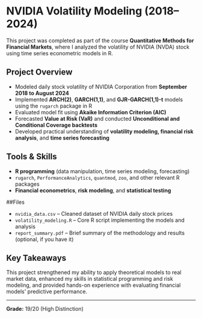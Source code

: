 # NVIDIA Volatility Modeling (2018–2024)

This project was completed as part of the course **Quantitative Methods for Financial Markets**, where I analyzed the volatility of NVIDIA (NVDA) stock using time series econometric models in R.

## Project Overview

- Modeled daily stock volatility of NVIDIA Corporation from **September 2018 to August 2024**
- Implemented **ARCH(2)**, **GARCH(1,1)**, and **GJR-GARCH(1,1)-t** models using the `rugarch` package in R
- Evaluated model fit using **Akaike Information Criterion (AIC)**
- Forecasted **Value at Risk (VaR)** and conducted **Unconditional and Conditional Coverage backtests**
- Developed practical understanding of **volatility modeling, financial risk analysis**, and **time series forecasting**

## Tools & Skills

- **R programming** (data manipulation, time series modeling, forecasting)
- `rugarch`, `PerformanceAnalytics`, `quantmod`, `zoo`, and other relevant R packages
- **Financial econometrics**, **risk modeling**, and **statistical testing**

##Files

- `nvidia_data.csv` – Cleaned dataset of NVIDIA daily stock prices  
- `volatility_modeling.R` – Core R script implementing the models and analysis  
- `report_summary.pdf` – Brief summary of the methodology and results (optional, if you have it)

## Key Takeaways

This project strengthened my ability to apply theoretical models to real market data, enhanced my skills in statistical programming and risk modeling, and provided hands-on experience with evaluating financial models' predictive performance.

---

**Grade:** 19/20 (High Distinction)

